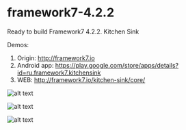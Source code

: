 # framework7-4.2.2
Ready to build Framework7 4.2.2. Kitchen Sink

Demos:
1) Origin: http://framework7.io
2) Android app: https://play.google.com/store/apps/details?id=ru.framework7.kitchensink
3) WEB: http://framework7.io/kitchen-sink/core/

![alt text](https://lh3.googleusercontent.com/4RJBd43awhcfEQWWVes7hLc5-lANsu45idIfe5fJpQzEQG3dZeFbi5J0-nDaYnnP9n4=w1280-h832-rw)

![alt text](https://lh3.googleusercontent.com/Zp2SBKrvKpqG-_lIM9o8EXy9Te87oF74rHBQUbNtdUmuZfdnmbDJGBpA16nMVQA-Sm0=w1280-h832-rw)

![alt text](https://lh3.googleusercontent.com/8fYjkYJ88dyJc64l0kUPnM-qQCHXdg8hK9ygtgwOoZuO-4ygwgpiOaK8kwUQfs3wsIBw=w1280-h832-rw)


